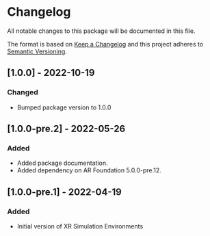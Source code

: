 # Changelog
All notable changes to this package will be documented in this file.

The format is based on [Keep a Changelog](http://keepachangelog.com/en/1.0.0/)
and this project adheres to [Semantic Versioning](http://semver.org/spec/v2.0.0.html).

## [1.0.0] - 2022-10-19
### Changed
- Bumped package version to 1.0.0

## [1.0.0-pre.2] - 2022-05-26
### Added
- Added package documentation.
- Added dependency on AR Foundation 5.0.0-pre.12.

## [1.0.0-pre.1] - 2022-04-19
### Added
- Initial version of XR Simulation Environments
